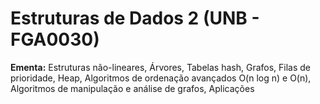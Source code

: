 # Estruturas de Dados 2 (UNB - FGA0030)
**Ementa:**  Estruturas não-lineares, Árvores, Tabelas hash, Grafos, Filas de prioridade, Heap, Algoritmos de ordenação avançados O(n log n) e O(n), Algoritmos de manipulação e análise de grafos, Aplicações